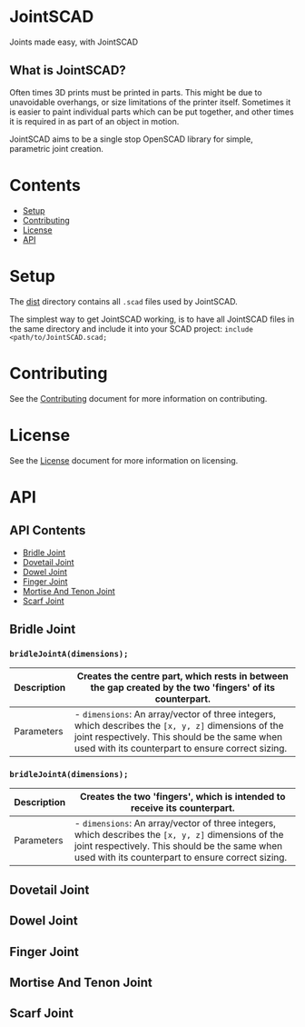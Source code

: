 # JointSCAD
Joints made easy, with JointSCAD

## What is JointSCAD?
Often times 3D prints must be printed in parts. This might be due to unavoidable overhangs, or size limitations of the printer itself. Sometimes it is easier to paint individual parts which can be put together, and other times it is required in as part of an object in motion.

JointSCAD aims to be a single stop OpenSCAD library for simple, parametric joint creation.

# Contents
- [Setup](#setup)
- [Contributing](#contributing)
- [License](#license)
- [API](#api)

# Setup
The [dist](../../tree/master/dist) directory contains all `.scad` files used by JointSCAD. 

The simplest way to get JointSCAD working, is to have all JointSCAD files in the same directory and include it into your SCAD project: 
`include <path/to/JointSCAD.scad;`

# Contributing
See the [Contributing](../master/CONTRIBUTING.md) document for more information on contributing.

# License
See the [License](../master/LICENSE) document for more information on licensing.

# API
## API Contents
- [Bridle Joint](#bridle)
- [Dovetail Joint](#dovetail)
- [Dowel Joint](#dowel)
- [Finger Joint](#finger)
- [Mortise And Tenon Joint](#mortise)
- [Scarf Joint](#scarf)

## Bridle Joint

### `bridleJointA(dimensions);`

| Description | Creates the centre part, which rests in between the gap created by the two 'fingers' of its counterpart. |
|---|---|
| Parameters 	| - `dimensions`: An array/vector of three integers, which describes the `[x, y, z]` dimensions of the joint respectively. This should be the same when used with its counterpart to ensure correct sizing. |

### `bridleJointA(dimensions);`

| Description | Creates the two 'fingers', which is intended to receive its counterpart. |
|---|---|
| Parameters 	| - `dimensions`: An array/vector of three integers, which describes the `[x, y, z]` dimensions of the joint respectively. This should be the same when used with its counterpart to ensure correct sizing. |

## Dovetail Joint
## Dowel Joint
## Finger Joint
## Mortise And Tenon Joint
## Scarf Joint

